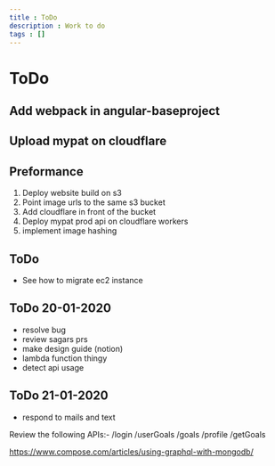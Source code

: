 ```yaml
---
title : ToDo
description : Work to do
tags : []
---
```


# ToDo

## Add webpack in angular-baseproject
## Upload mypat on cloudflare

## Preformance
1. Deploy website build on s3
2. Point image urls to the same s3 bucket
3. Add cloudflare in front of the bucket
4. Deploy mypat prod api on cloudflare workers
5. implement image hashing

## ToDo
* See how to migrate ec2 instance

## ToDo 20-01-2020
* resolve bug
* review sagars prs
* make design guide (notion)
* lambda function thingy
* detect api usage

## ToDo 21-01-2020
* respond to mails and text

Review the following APIs:-
/login
/userGoals
/goals
/profile
/getGoals

https://www.compose.com/articles/using-graphql-with-mongodb/